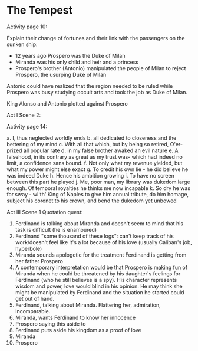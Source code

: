 
# The Tempest 

Activity page 10:

Explain their change of fortunes and their link with the passengers on the sunken ship:

* 12 years ago Prospero was the Duke of Milan
* Miranda was his only child and heir and a princess
* Prospero's brother (Antonio) manipulated the people of Milan to reject Prospero, the usurping Duke of Milan

Antonio could have realized that the region needed to be ruled while Prospero was busy studying occult arts and took the job as Duke of Milan. 

King Alonso and Antonio plotted against Prospero

Act I Scene 2:

Activity page 14:

a. I, thus neglected worldly ends
b. all dedicated to closeness and the bettering of my mind
c. With all that which, but by being so retired, O'er-prized all popular rate
d. in my false brother awaked an evil nature
e. A falsehood, in its contrary as great as my trust was- which had indeed no limit, a confidence sans bound.
f. Not only what my revenue yielded, but what my power might else exact
g. To credit his own lie - he did believe he was indeed Duke
h. Hence his ambition growing
i. To have no screen between this part he played
j. Me, poor man, my library was dukedom large enough. Of temporal royalties he thinks me now incapable
k. So dry he was for sway - wi'th' King of Naples to give him annual tribute, do him homage, subject his coronet to his crown, and bend the dukedom yet unbowed

Act III Scene 1 Quotation quest:

1. Ferdinand is talking about Miranda and doesn't seem to mind that his task is difficult (he is enamoured)
2. Ferdinand "some thousand of these logs": can't keep track of his work/doesn't feel like it's a lot because of his love (usually Caliban's job, hyperbole) 
3. Miranda sounds apologetic for the treatment Ferdinand is getting from her father Prospero
4. A contemporary interpretation would be that Prospero is making fun of Miranda when he could be threatened by his daughter's feelings for Ferdinand (who he still believes is a spy). His character represents wisdom and power, love would blind in his opinion. He may think she might be manipulated by Ferdinand and the situation he started could get out of hand.
5. Ferdinand, talking about Miranda. Flattering her, admiration, incomparable.
6. Miranda, wants Ferdinand to know her innocence
7. Prospero saying this aside to
8. Ferdinand puts aside his kingdom as a proof of love
9. Miranda
10. Prospero 

<!--stackedit_data:
eyJoaXN0b3J5IjpbNjM4NjYxNDc4LDEzNTU4NzUyMDUsLTg2OD
g2NTk2MSwxODExNjA0NTQ3LC0yMDczMzY3MTYsMTUwNjI2NjY0
OCwtNTcyODE0ODI2LC0xNjMyMDQ4ODY3LC0xNTAxNjEzMjgwLC
01Njg5MDA2NDBdfQ==
-->